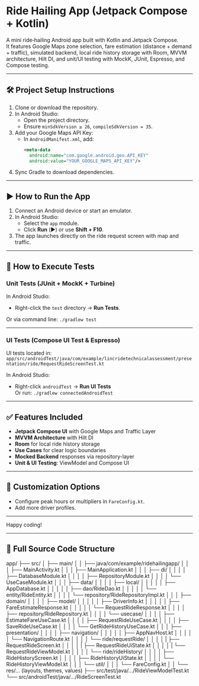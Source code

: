# Ride Hailing App (Jetpack Compose + Kotlin)

A mini ride‑hailing Android app built with Kotlin and Jetpack Compose.  
It features Google Maps zone selection, fare estimation (distance + demand + traffic), simulated backend, local ride history storage with Room, MVVM architecture, Hilt DI, and unit/UI testing with MockK, JUnit, Espresso, and Compose testing.

---

## 🛠️ Project Setup Instructions

1. Clone or download the repository.
2. In Android Studio:
    - Open the project directory.
    - Ensure `minSdkVersion ≥ 26`, `compileSdkVersion = 35`.
3. Add your Google Maps API Key:
    - In `AndroidManifest.xml`, add:
      ```xml
      <meta-data
        android:name="com.google.android.geo.API_KEY"
        android:value="YOUR_GOOGLE_MAPS_API_KEY"/>
      ```
4. Sync Gradle to download dependencies.

---

## ▶️ How to Run the App

1. Connect an Android device or start an emulator.
2. In Android Studio:
    - Select the `app` module.
    - Click **Run** (▶️) or use **Shift + F10**.
3. The app launches directly on the ride request screen with map and traffic.

---

## 🧪 How to Execute Tests

### Unit Tests (JUnit + MockK + Turbine)
In Android Studio:
- Right-click the `test` directory → **Run Tests**.

Or via command line: `./gradlew test`

---

### UI Tests (Compose UI Test & Espresso)
UI tests located in: `app/src/androidTest/java/com/example/lincridetechnicalassessment/presentation/ride/RequestRideScreenTest.kt`

In Android Studio:
- Right-click `androidTest` → **Run UI Tests**  
  Or run: `./gradlew connectedAndroidTest`

---

## ✅ Features Included

- **Jetpack Compose UI** with Google Maps and Traffic Layer
- **MVVM Architecture** with Hilt DI
- **Room** for local ride history storage
- **Use Cases** for clear logic boundaries
- **Mocked Backend** responses via repository-layer
- **Unit & UI Testing**: ViewModel and Compose UI

---

## 🔧 Customization Options

- Configure peak hours or multipliers in `FareConfig.kt`.
- Add more driver profiles.

---

Happy coding!

---

## 📁 Full Source Code Structure
app/
├── src/
│    ├── main/
│    │    ├── java/com/example/ridehailingapp/
│    │    │    ├── MainActivity.kt
│    │    │    ├── MainApplication.kt
│    │    │    ├── di/
│    │    │    │    ├── DatabaseModule.kt
│    │    │    │    ├── RepositoryModule.kt
│    │    │    │    └── UseCaseModule.kt
│    │    │    ├── data/
│    │    │    │    ├── local/
│    │    │    │    │    ├── AppDatabase.kt
│    │    │    │    │    ├── dao/RideDao.kt
│    │    │    │    │    └── entity/RideEntity.kt
│    │    │    │    └── repository/RideRepositoryImpl.kt
│    │    │    ├── domain/
│    │    │    │    ├── model/
│    │    │    │    │    ├── DriverInfo.kt
│    │    │    │    │    ├── FareEstimateResponse.kt
│    │    │    │    │    └── RequestRideResponse.kt
│    │    │    │    ├── repository/RideRepository.kt
│    │    │    │    └── usecase/
│    │    │    │         ├── EstimateFareUseCase.kt
│    │    │    │         ├── RequestRideUseCase.kt
│    │    │    │         ├── SaveRideUseCase.kt
│    │    │    │         └── GetRideHistoryUseCase.kt
│    │    │    ├── presentation/
│    │    │    │    ├── navigation/
│    │    │    │    │    ├── AppNavHost.kt
│    │    │    │    │    └── NavigationRoute.kt
│    │    │    │    └── ride/requestRide/
│    │    │    │    |    ├── RequestRideScreen.kt
│    │    │    │    |    ├── RequestRideUiState.kt
│    │    │    │    |    └── RequestRideViewModel.kt
│    │    │    │    └── ride/rideHistory/
│    │    │    │         ├── RideHistoryScreen.kt
│    │    │    │         ├── RideHistoryUiState.kt
│    │    │    │         └── RideHistoryViewModel.kt
│    │    │    └── util/
│    │    │         └── FareConfig.kt
│    │    └── res/… (layouts, themes, values)
├── src/test/java/…/RideViewModelTest.kt
└── src/androidTest/java/…/RideScreenTest.kt